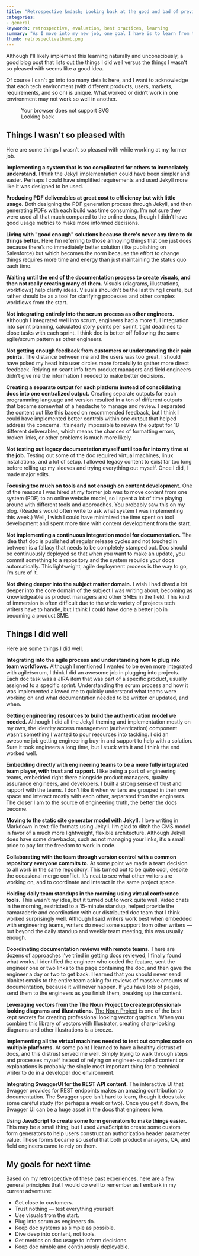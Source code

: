 ```yaml
---
title: "Retrospective &mdash; Looking back at the good and bad of previous experiences"
categories:
- general
keywords: retrospective, evaluation, best practices, learning
summary: "As I move into my new job, one goal I have is to learn from the experiences at my former job and improve this time around. I want to avoid repeating the same mistakes but also remember to build on those things that worked. This post is a retrospective look at the good and bad of previous experiences."
thumb: retrospectivethumb.png
---
```


Although I'll likely implement this learning naturally and unconsciously, a good blog post that lists out the things I did well versus the things I wasn't so pleased with seems like a good idea.

Of course I can't go into too many details here, and I want to acknowledge that each tech environment (with different products, users, markets, requirements, and so on) is unique. What worked or didn’t work in one environment may not work so well in another.

<div style="max-width:500px;">
<figure>
<object type="image/svg+xml" data="{{ "/images/retrospective.svg" | prepend: site.baseurl}}">Your browser does not support SVG</object><figcaption>Looking back</figcaption></figure>
</div>


## Things I wasn't so pleased with

Here are some things I wasn’t so pleased with while working at my former job.

**Implementing a system that is too complicated for others to immediately understand.** I think the Jekyll implementation could have been simpler and easier. Perhaps I could have simplified requirements and used Jekyll more like it was designed to be used.

**Producing PDF deliverables at great cost to efficiency but with little usage.** Both designing the PDF generation process through Jekyll, and then generating PDFs with each build was time consuming. I’m not sure they were used all that much compared to the online docs, though I didn’t have good usage metrics to make more informed decisions.

**Living with "good enough" solutions because there's never any time to do things better.** Here I’m referring to those annoying things that one just does because there’s no immediately better solution (like publishing on Salesforce) but which becomes the norm because the effort to change things requires more time and energy than just maintaining the status quo each time.

**Waiting until the end of the documentation process to create visuals, and then not really creating many of them.** Visuals (diagrams, illustrations, workflows) help clarify ideas. Visuals shouldn’t be the last thing I create, but rather should be as a tool for clarifying processes and other complex workflows from the start.

**Not integrating entirely into the scrum process as other engineers.** Although I integrated well into scrum, engineers had a more full integration into sprint planning, calculated story points per sprint, tight deadlines to close tasks with each sprint. I think doc is better off following the same agile/scrum pattern as other engineers.

**Not getting enough feedback from customers or understanding their pain points.** The distance between me and the users was too great. I should have poked my head into user circles more forcefully to gather more direct feedback. Relying on scant info from product managers and field engineers didn’t give me the information I needed to make better decisions.

**Creating a separate output for each platform instead of consolidating docs into one centralized output.** Creating separate outputs for each programming language and version resulted in a ton of different outputs that became somewhat of a headache to manage and review. I separated the content out like this based on recommended feedback, but I think I could have implemented better controls within one output that helped address the concerns. It’s nearly impossible to review the output for 18 different deliverables, which means the chances of formatting errors, broken links, or other problems is much more likely.

**Not testing out legacy documentation myself until too far into my time at the job.** Testing out some of the doc required virtual machines, linux installations, and a lot of setup. I allowed legacy content to exist far too long before rolling up my sleeves and trying everything out myself. Once I did, I made major edits.

**Focusing too much on tools and not enough on content development.** One of the reasons I was hired at my former job was to move content from one system (PDF) to an online website model, so I spent a lot of time playing around with different tools and approaches. You probably saw this on my blog. (Readers would often write to ask what system I was implementing this week.) Well, I wish I could have minimized the time spent on tool development and spent more time with content development from the start.

**Not implementing a continuous integration model for documentation.** The idea that doc is published at regular release cycles and not touched in between is a fallacy that needs to be completely stamped out. Doc should be continuously deployed so that when you want to make an update, you commit something to a repository and the system rebuilds your docs automatically. This lightweight, agile deployment process is the way to go, I’m sure of it.

**Not diving deeper into the subject matter domain.** I wish I had dived a bit deeper into the core domain of the subject I was writing about, becoming as knowledgeable as product managers and other SMEs in the field. This kind of immersion is often difficult due to the wide variety of projects tech writers have to handle, but I think I could have done a better job in becoming a product SME.


## Things I did well

Here are some things I did well.

**Integrating into the agile process and understanding how to plug into team workflows.** Although I mentioned I wanted to be even more integrated with agile/scrum, I think I did an awesome job in plugging into projects. Each doc task was a JIRA item that was part of a specific product, usually assigned to a specific sprint. Understanding the scrum process and how it was implemented allowed me to quickly understand what teams were working on and what documentation needed to be written or updated, and when.

**Getting engineering resources to build the authentication model we needed.** Although I did all the Jekyll theming and implementation mostly on my own, the identity access management (authentication) component wasn’t something I wanted to pour resources into tackling. I did an awesome job getting engineering buy-in and support to help with a solution. Sure it took engineers a long time, but I stuck with it and I think the end worked well.

**Embedding directly with engineering teams to be a more fully integrated team player, with trust and rapport.** I like being a part of engineering teams, embedded right there alongside product managers, quality assurance engineers, and developers. I built a strong sense of trust and rapport with the teams. I don’t like it when writers are grouped in their own space and interact mostly with each other, separated from the engineers. The closer I am to the source of engineering truth, the better the docs become.

**Moving to the static site generator model with Jekyll.** I love writing in Markdown in text-file formats using Jekyll. I’m glad to ditch the CMS model in favor of a much more lightweight, flexible architecture. Although Jekyll does have some drawbacks, such as not managing your links, it’s a small price to pay for the freedom to work in code. 

**Collaborating with the team through version control with a common repository everyone commits to.** At some point we made a team decision to all work in the same repository. This turned out to be quite cool, despite the occasional merge conflict. It’s neat to see what other writers are working on, and to coordinate and interact in the same project space.

**Holding daily team standups in the morning using virtual conference tools.** This wasn’t my idea, but it turned out to work quite well. Video chats in the morning, restricted to a 15-minute standup, helped provide the camaraderie and coordination with our distributed doc team that I think worked surprisingly well. Although I said writers work best when embedded with engineering teams, writers do need some support from other writers — but beyond the daily standup and weekly team meeting, this was usually enough.

**Coordinating documentation reviews with remote teams.** There are dozens of approaches I’ve tried in getting docs reviewed, I finally found what works. I identified the engineer who coded the feature, sent the engineer one or two links to the page containing the doc, and then gave the engineer a day or two to get back. I learned that you should never send blanket emails to the entire team asking for reviews of massive amounts of documentation, because it will never happen. If you have lots of pages, send them to the engineers as you finish them, breaking up the content.

**Leveraging vectors from the The Noun Project to create professional-looking diagrams and illustrations.** [The Noun Project](https://thenounproject.com/) is one of the best kept secrets for creating professional looking vector graphics. When you combine this library of vectors with Illustrator, creating sharp-looking diagrams and other illustrations is a breeze.

**Implementing all the virtual machines needed to test out complex code on multiple platforms.** At some point I learned to have a healthy distrust of docs, and this distrust served me well. Simply trying to walk through steps and processes myself instead of relying on engineer-supplied content or explanations is probably the single most important thing for a technical writer to do in a developer doc environment.

**Integrating SwaggerUI for the REST API content.** The interactive UI that Swagger provides for REST endpoints makes an amazing contribution to documentation. The Swagger spec isn’t hard to learn, though it does take some careful study (for perhaps a week or two). Once you get it down, the Swagger UI can be a huge asset in the docs that engineers love.

**Using JavaScript to create some form generators to make things easier.** This may be a small thing, but I used JavaScript to create some custom form generators to help users construct an authorization header parameter value. These forms became so useful that both product managers, QA, and field engineers came to rely on them.

## My goals for next time

Based on my retrospective of these past experiences, here are a few general principles that I would do well to remember as I embark in my current adventure:

* Get close to customers.
* Trust nothing — test everything yourself.
* Use visuals from the start.
* Plug into scrum as engineers do.
* Keep doc systems as simple as possible.
* Dive deep into content, not tools.
* Get metrics on doc usage to inform decisions.
* Keep doc nimble and continuously deployable.


